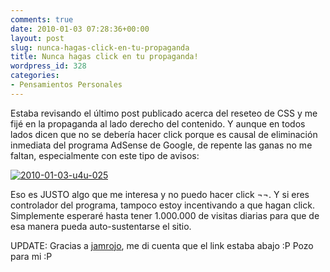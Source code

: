 ```yaml
---
comments: true
date: 2010-01-03 07:28:36+00:00
layout: post
slug: nunca-hagas-click-en-tu-propaganda
title: Nunca hagas click en tu propaganda!
wordpress_id: 328
categories:
- Pensamientos Personales
---
```


Estaba revisando el último post publicado acerca del reseteo de CSS y me fijé en la propaganda al lado derecho del contenido. Y aunque en todos lados dicen que no se debería hacer click porque es causal de eliminación inmediata del programa AdSense de Google, de repente las ganas no me faltan, especialmente con este tipo de avisos: 

[![2010-01-03-u4u-025](http://blog.unreal4u.com/wp-content/gallery/historico/thumbs/thumbs_2010-01-03-u4u-025.png)](http://blog.unreal4u.com/wp-content/gallery/historico/2010-01-03-u4u-025.png)

Eso es JUSTO algo que me interesa y no puedo hacer click ¬¬. Y si eres controlador del programa, tampoco estoy incentivando a que hagan click. Simplemente esperaré hasta tener 1.000.000 de visitas diarias para que de esa manera pueda auto-sustentarse el sitio. 

UPDATE: Gracias a [jamrojo](http://twitter.com/jamrojo), me di cuenta que el link estaba abajo :P Pozo para mi :P
